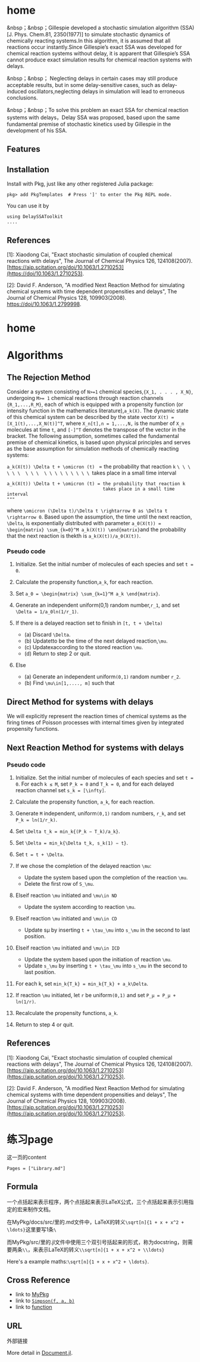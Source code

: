 # home

&nbsp；&nbsp；Gillespie developed a stochastic simulation algorithm (SSA)[J. Phys. Chem.81, 2350(1977)] to simulate stochastic dynamics of chemically reacting systems.In this algorithm, it is assumed that all reactions occur instantly.Since Gillespie’s exact SSA was developed for chemical reaction systems without delay, it is apparent that Gillespie’s SSA cannot produce exact simulation results for chemical reaction systems with delays.

&nbsp；&nbsp； Neglecting delays in certain cases may still produce acceptable results, but in some delay-sensitive cases, such as delay-induced oscillators,neglecting delays in simulation will lead to erroneous conclusions.

&nbsp；&nbsp；To solve this problem an exact SSA for chemical reaction systems with delays，Delay SSA was proposed, based upon the same fundamental premise of stochastic kinetics used by Gillespie in the development of his SSA.

## Features

## Installation
Install with Pkg, just like any other registered Julia package:
````
pkg> add PkgTemplates  # Press ']' to enter the Pkg REPL mode.
````
You can use it by
````
using DelaySSAToolkit
....
````
## References
[1]: Xiaodong Cai, "Exact stochastic simulation of coupled chemical reactions with delays", The Journal of Chemical Physics 126, 124108(2007).
[https://aip.scitation.org/doi/10.1063/1.2710253](https://doi/10.1063/1.2710253).

[2]: David F. Anderson, "A modified Next Reaction Method for simulating chemical systems with time dependent propensities and delays", The Journal of Chemical Physics 128, 109903(2008).
[https://doi/10.1063/1.2799998](https://aip.scitation.org/doi/10.1063/1.2799998).
# home

# Algorithms
## The Rejection Method
Consider a system consisting of ``N>=1`` chemical species,``{X_1, . . . , X_N}``, undergoing ``M>= 1`` chemical reactions through reaction channels ``{R_1,...,R_M}``, each of which is equipped with a propensity function (or intensity function in the mathematics literature),``a_k(X)``. The dynamic state of this chemical system can be described by the state vector ``X(t) =[X_1(t),...,X_N(t)]^T``, where ``X_n[t],n = 1,...,N,`` is the number of ``X_n`` molecules at time ``t``, and ``[·]^T`` denotes the transpose of the vector in the bracket. The following assumption, sometimes called the fundamental premise of chemical kinetics, is based upon physical principles and serves as the base assumption for simulation methods of chemically reacting systems:



``a_k(X(t)) \Delta t + \omicron (t) `` = the probability that reaction ``k``
``\ \ \ \ \ \  \ \ \  \ \ \ \ \ \ \ \ \ ``takes place in a small time interval


```@docs raw"""
a_k(X(t)) \Delta t + \omicron (t) = the probability that reaction k
                                    takes place in a small time interval
"""
```
where ``\omicron (\Delta t)/\Delta t \rightarrow 0 as \Delta t \rightarrow 0``. Based upon the assumption, the time until the next reaction, ``\Delta``, is exponentially distributed with parameter  ``a_0(X(t)) = \begin{matrix} \sum_{k=0}^M a_k(X(t)) \end{matrix}``and the
probability that the next reaction is thekth is ``a_k(X(t))/a_0(X(t))``.

### Pseudo code
1. Initialize. Set the initial number of molecules of each species and set ``t = 0``.

2. Calculate the propensity function,``a_k``, for each reaction.

3. Set ``a_0 = \begin{matrix} \sum_{k=1}^M a_k \end{matrix}``.

4. Generate an independent uniform(0,1) random number,``r_1``, and set ``\Delta = 1/a_0ln(1/r_1)``.

5. If there is a delayed reaction set to finish in ``[t, t + \Delta)``
    - (a) Discard ``\Delta``.
    - (b) Updatetto be the time of the next delayed reaction,``\mu``.
    - (c) Updatexaccording to the stored reaction ``\mu``.
    - (d) Return to step 2 or quit.
6. Else
    - (a) Generate an independent uniform``(0,1)`` random number ``r_2``.
    - (b) Find ``\mu\in[1,...., m]`` such that

## Direct Method for systems with delays
We will explicitly represent the reaction times of chemical systems as the firing times of
Poisson processes with internal times given by integrated propensity functions.

## Next Reaction Method for systems with delays


### Pseudo code
1. Initialize. Set the initial number of molecules of each species and set ``t = 0``. For each ``k ≤ M``, set ``P_k = 0`` and ``T_k = 0``, and for each delayed reaction channel set ``s_k = [\infty]``.

2. Calculate the propensity function, ``a_k``, for each reaction.

3. Generate ``M`` independent, uniform``(0,1)`` random numbers, ``r_k``, and set ``P_k = ln(1/r_k)``.

4. Set ``\Delta t_k = min_k{(P_k − T_k)/a_k}``.

5. Set ``\Delta = min_k{\Delta t_k, s_k(1) − t}``.

6. Set ``t = t + \Delta``.

7. If we chose the completion of the delayed reaction ``\mu``:

    - Update the system based upon the completion of the reaction ``\mu``.
    - Delete the first row of ``S_\mu``.

8. Elseif reaction ``\mu`` initiated and ``\mu\in ND``
    - Update the system according to reaction ``\mu``.

9. Elseif reaction ``\mu`` initiated and ``\mu\in CD``
    - Update sµ by inserting ``t + \tau_\mu`` into ``s_\mu`` in the second to last position.

10. Elseif reaction ``\mu`` initiated and ``\mu\in ICD``
    - Update the system based upon the initiation of reaction ``\mu``.
    - Update ``s_\mu`` by inserting ``t + \tau_\mu`` into ``s_\mu`` in the second to last position.

11. For each k, set ``min_k{T_k} = min_k{T_k} + a_k\Delta``.

12. If reaction ``\mu`` initiated, let ``r`` be uniform``(0,1)`` and set ``P_µ = P_µ + ln(1/r)``.

13. Recalculate the propensity functions, ``a_k``.

14. Return to step 4 or quit.

## References
[1]: Xiaodong Cai, "Exact stochastic simulation of coupled chemical reactions with delays", The Journal of Chemical Physics 126, 124108(2007).
[https://aip.scitation.org/doi/10.1063/1.2710253](https://aip.scitation.org/doi/10.1063/1.2710253).

[2]: David F. Anderson, "A modified Next Reaction Method for simulating chemical systems with time dependent propensities and delays", The Journal of Chemical Physics 128, 109903(2008).
[https://aip.scitation.org/doi/10.1063/1.2710253](https://aip.scitation.org/doi/10.1063/1.2710253).


# 练习page

 这一页的content
```@contents
Pages = ["Library.md"]
```
## Formula
一个点括起来表示程序，两个点括起来表示LaTeX公式，三个点括起来表示引用指定的宏来制作文档。

在MyPkg/docs/src/里的.md文件中，LaTeX的转义`\sqrt[n]{1 + x + x^2 + \ldots}`这里要写1条`\`

而MyPkg/src/里的.jl文件中使用三个双引号括起来的形式，称为docstring，则需要两条`\\`，来表示LaTeX的转义`\\sqrt[n]{1 + x + x^2 + \\ldots}`

Here's a example maths:``\sqrt[n]{1 + x + x^2 + \ldots}``.

## Cross Reference

- link to [MyPkg](@ref)
- link to [`Simpson(f, a, b)`](@ref)
- link to [function](@ref)

## URL

外部链接

More detail in [Document.jl](https://juliadocs.github.io/Documenter.jl/stable/).
